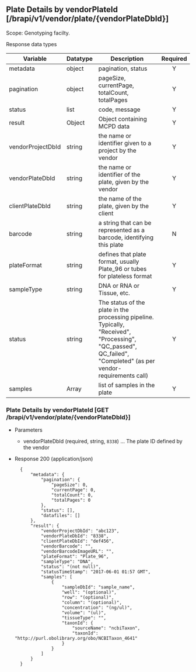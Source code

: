 ## Plate Details by vendorPlateId [/brapi/v1/vendor/plate/{vendorPlateDbId}] 
Scope: Genotyping facilty.

Response data types

|Variable|Datatype|Description|Required|  
|------|------|------|:-----:|
|metadata|object|pagination, status|Y|
|pagination|object|pageSize, currentPage, totalCount, totalPages|Y|
|status|list|code, message|Y|
|result|Object|Object containing MCPD data|Y|
|vendorProjectDbId|string|the name or identifier given to a project by the vendor|Y|
|vendorPlateDbId|string|the name or identifier of the plate, given by the vendor|Y|
|clientPlateDbId|string|the name of the plate, given by the client|Y|
|barcode|string|a string that can be represented as a barcode, identifying this plate|N|
|plateFormat|string|defines that plate format, usually Plate_96 or tubes for plateless format|Y|
|sampleType|string|DNA or RNA or Tissue, etc.|Y|
|status|string|The status of the plate in the processing pipeline. Typically,  "Received", "Processing", "QC_passed", QC_failed", "Completed" (as per vendor-requirements call)|Y|
|samples|Array|list of samples in the plate|Y|
 

### Plate Details by vendorPlateId [GET /brapi/v1/vendor/plate/{vendorPlateDbId}] 
+ Parameters
    + vendorPlateDbId (required, string, `8338`) ... The plate ID defined by the vendor

+ Response 200 (application/json)

        {
            "metadata": {
                "pagination": {
                    "pageSize": 0,
                    "currentPage": 0,
                    "totalCount": 0,
                    "totalPages": 0
                },
                "status": [],
                "datafiles": []
            },
            "result": {
                "vendorProjectDbId": "abc123",
                "vendorPlateDbId": "8338",
                "clientPlateDbId": "def456",
                "vendorBarcode": "",
                "vendorBarcodeImageURL": "",
                "plateFormat": "Plate_96",
                "sampleType": "DNA",
                "status": "(not null)",
                "statusTimeStamp": "2017-06-01 01:57 GMT",
                "samples": [
                    {
                        "sampleDbId": "sample_name",
                        "well": "(optional)",
                        "row": "(optional)",
                        "column": "(optional)",
                        "concentration": "(ng/ul)",
                        "volume": "(ul)",
                        "tissueType": "",
                        "taxonId": {
                            "sourceName": "ncbiTaxon",
                            "taxonId": "http://purl.obolibrary.org/obo/NCBITaxon_4641"
                        }
                    }
                ]
            }
        }

